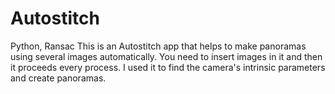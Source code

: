 # Autostitch
Python, Ransac
This is an Autostitch app that helps to make panoramas using several images automatically. You need to insert images in it and then it proceeds every process. I used it to find the camera's intrinsic parameters and create panoramas.
